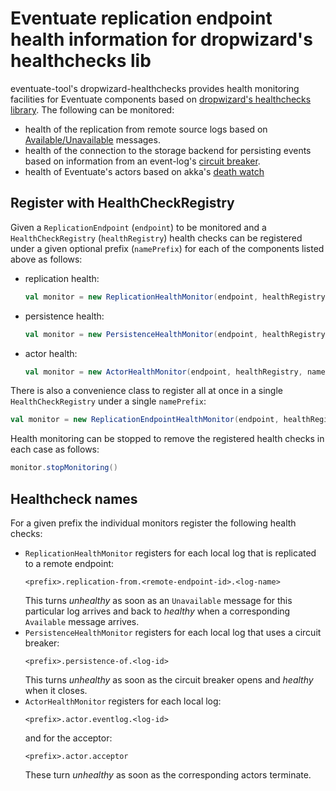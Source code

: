 Eventuate replication endpoint health information for dropwizard's healthchecks lib
===================================================================================

eventuate-tool's dropwizard-healthchecks provides health monitoring facilities for Eventuate components based on 
[dropwizard's healthchecks library](http://metrics.dropwizard.io/3.1.0/getting-started/#health-checks).
The following can be monitored:

- health of the replication from remote source logs based on 
  [Available/Unavailable](http://rbmhtechnology.github.io/eventuate/reference/event-log.html#failure-detection) 
  messages.
- health of the connection to the storage backend for persisting events based on information from an
  event-log's 
  [circuit breaker](http://rbmhtechnology.github.io/eventuate/reference/event-sourcing.html?highlight=circuitbreaker#circuit-breaker).
- health of Eventuate's actors based on akka's 
  [death watch](http://doc.akka.io/docs/akka/2.4/general/supervision.html#What_Lifecycle_Monitoring_Means)
  
Register with HealthCheckRegistry
---------------------------------

Given a `ReplicationEndpoint` (`endpoint`) to be monitored and a `HealthCheckRegistry` (`healthRegistry`) 
health checks can be registered under a given optional prefix (`namePrefix`) for each of the components listed above as follows: 

- replication health:
  ```scala
  val monitor = new ReplicationHealthMonitor(endpoint, healthRegistry, namePrefix)
  ```
- persistence health:
  ```scala
  val monitor = new PersistenceHealthMonitor(endpoint, healthRegistry, namePrefix)
  ```
- actor health:
  ```scala
  val monitor = new ActorHealthMonitor(endpoint, healthRegistry, namePrefix)
  ```

There is also a convenience class to register all at once in a single `HealthCheckRegistry` 
under a single `namePrefix`:

```scala
val monitor = new ReplicationEndpointHealthMonitor(endpoint, healthRegistry, namePrefix)
```

Health monitoring can be stopped to remove the registered health checks in each case as follows:
```scala
monitor.stopMonitoring()
```

Healthcheck names
-----------------

For a given prefix the individual monitors register the following health checks:

- `ReplicationHealthMonitor` registers for each local log that is replicated to a remote endpoint:
  ```
  <prefix>.replication-from.<remote-endpoint-id>.<log-name>
  ```
  This turns _unhealthy_ as soon as an `Unavailable` message for this particular log arrives and back 
  to _healthy_ when a corresponding `Available` message arrives.
- `PersistenceHealthMonitor` registers for each local log that uses a circuit breaker:
  ```
  <prefix>.persistence-of.<log-id>
  ```
  This turns _unhealthy_ as soon as the circuit breaker opens and _healthy_ when it closes.
- `ActorHealthMonitor` registers for each local log:
  ```
  <prefix>.actor.eventlog.<log-id>
  ```
  and for the acceptor:
  ```
  <prefix>.actor.acceptor
  ```
  These turn _unhealthy_ as soon as the corresponding actors terminate.
